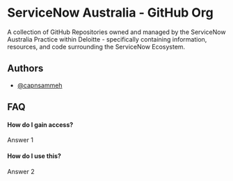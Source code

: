 # ServiceNow Australia - GitHub Org

A collection of GitHub Repositories owned and managed by the ServiceNow Australia Practice within Deloitte - specifically containing information, resources, and code surrounding the ServiceNow Ecosystem. 
## Authors

- [@capnsammeh](https://www.github.com/CapnSammeh)


## FAQ

#### How do I gain access?

Answer 1

#### How do I use this?

Answer 2

